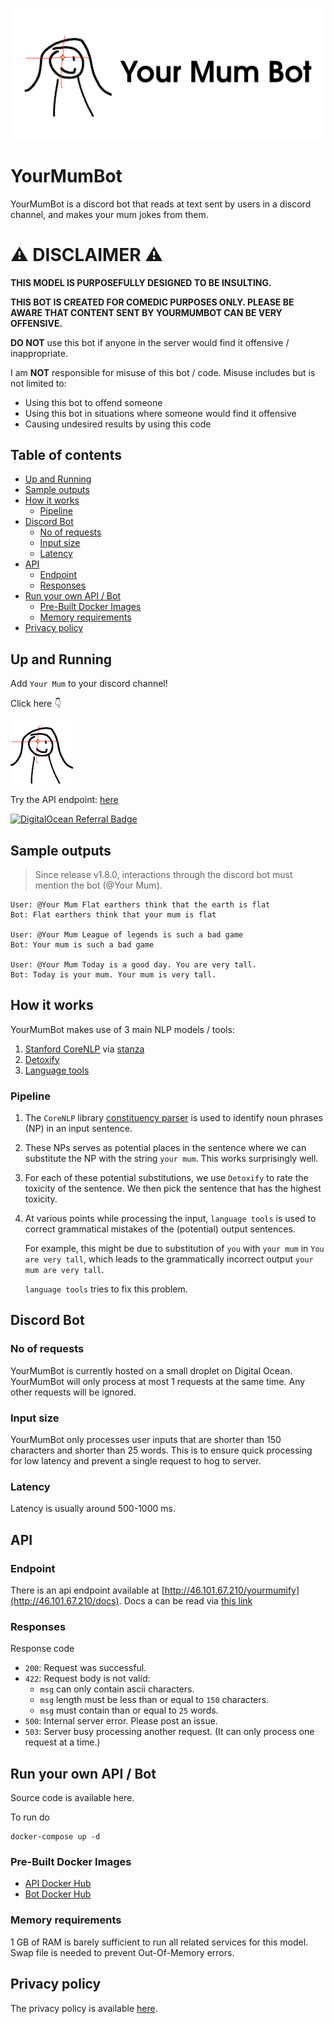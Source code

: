 <p align="center">
    <img src="static/banner.png" alt="discord logo" width="600">
</p>

<!-- omit in toc -->
# YourMumBot

YourMumBot is a discord bot that reads at text sent by 
users in a discord channel, and makes your mum jokes from them.

<!-- omit in toc -->
# :warning: DISCLAIMER :warning:

**THIS MODEL IS PURPOSEFULLY DESIGNED TO BE INSULTING.**

**THIS BOT IS CREATED FOR COMEDIC PURPOSES ONLY. PLEASE BE AWARE THAT 
CONTENT SENT BY YOURMUMBOT CAN BE VERY OFFENSIVE.**

**DO NOT** use this bot if anyone in the server would find it offensive / 
inappropriate.

I am **NOT** responsible for misuse of this bot / code. Misuse includes 
but is not limited to: 
- Using this bot to offend someone
- Using this bot in situations where someone would find it offensive
- Causing undesired results by using this code


<!-- omit in toc -->
## Table of contents
- [Up and Running](#up-and-running)
- [Sample outputs](#sample-outputs)
- [How it works](#how-it-works)
  - [Pipeline](#pipeline)
- [Discord Bot](#discord-bot)
  - [No of requests](#no-of-requests)
  - [Input size](#input-size)
  - [Latency](#latency)
- [API](#api)
  - [Endpoint](#endpoint)
  - [Responses](#responses)
- [Run your own API / Bot](#run-your-own-api--bot)
  - [Pre-Built Docker Images](#pre-built-docker-images)
  - [Memory requirements](#memory-requirements)
- [Privacy policy](#privacy-policy)


## Up and Running

Add `Your Mum` to your discord channel!

Click here :point_down:

[<img src="static/logo.png" alt="discord logo" width="100">](https://discord.com/api/oauth2/authorize?client_id=856211082720444456&permissions=68608&scope=bot)

Try the API endpoint: [here](http://46.101.67.210/docs)

[![DigitalOcean Referral Badge](https://web-platforms.sfo2.digitaloceanspaces.com/WWW/Badge%202.svg)](https://www.digitalocean.com/?refcode=8d8bfeea8b4f&utm_campaign=Referral_Invite&utm_medium=Referral_Program&utm_source=badge)

## Sample outputs

> Since release v1.8.0, interactions through the discord bot must 
> mention the bot (@Your Mum). 

```
User: @Your Mum Flat earthers think that the earth is flat
Bot: Flat earthers think that your mum is flat

User: @Your Mum League of legends is such a bad game
Bot: Your mum is such a bad game

User: @Your Mum Today is a good day. You are very tall.
Bot: Today is your mum. Your mum is very tall.
```

## How it works

YourMumBot makes use of 3 main NLP models / tools:
1. [Stanford CoreNLP](https://stanfordnlp.github.io/CoreNLP/) 
via [stanza](https://stanfordnlp.github.io/stanza/corenlp_client.html)
2. [Detoxify](https://github.com/unitaryai/detoxify)
3. [Language tools](https://github.com/jxmorris12/language_tool_python)

### Pipeline

1. The `CoreNLP` library 
[constituency parser](https://stanfordnlp.github.io/CoreNLP/parse.html)
is used to 
identify noun phrases (NP) in an input sentence. 
2. These NPs serves as potential places in the sentence where we can
substitute the NP with the string `your mum`. This works surprisingly 
well.
3. For each of these potential substitutions, we use `Detoxify` to 
rate the toxicity of the sentence. We then pick the sentence 
that has the highest toxicity.
4. At various points while processing the input, `language tools` 
is used to correct grammatical mistakes of the (potential) 
output sentences. 

    For example, this might be due to substitution of 
    `you` with `your mum` in `You are very tall`, which leads 
    to the grammatically incorrect output `your mum are very tall`.

    `language tools` tries to fix this problem.

## Discord Bot

### No of requests

YourMumBot is currently hosted on a small droplet on Digital Ocean. 
YourMumBot will only process at most 1 requests at the same time. Any other requests will be ignored.

### Input size

YourMumBot only processes user inputs that are 
shorter than 150 characters and shorter than 
25 words. This is to ensure quick processing for 
low latency and prevent a single request to 
hog to server.

### Latency

Latency is usually around 500-1000 ms.

## API

### Endpoint

There is an api endpoint available at [http://46.101.67.210/yourmumify](http://46.101.67.210/docs). 
Docs a can be read via [this link](http://46.101.67.210/docs)

### Responses

Response code
- `200`: Request was successful.
- `422`: Request body is not valid:
  - `msg` can only contain ascii characters.
  - `msg` length must be less than or equal to `150` characters.
  - `msg` must contain than or equal to `25` words.
- `500`: Internal server error. Please post an issue.
- `503`: Server busy processing another request. (It can only process one request at a time.)

## Run your own API / Bot

Source code is available here. 

To run do

```console
docker-compose up -d
```

### Pre-Built Docker Images

- [API Docker Hub](https://hub.docker.com/repository/docker/andylolu24/yourmum-api)
- [Bot Docker Hub](https://hub.docker.com/repository/docker/andylolu24/yourmum-bot)

### Memory requirements

1 GB of RAM is barely sufficient to run all related services for this model.
Swap file is needed to prevent Out-Of-Memory errors.

## Privacy policy

The privacy policy is available [here](static/docs/privacy-policy.md).
